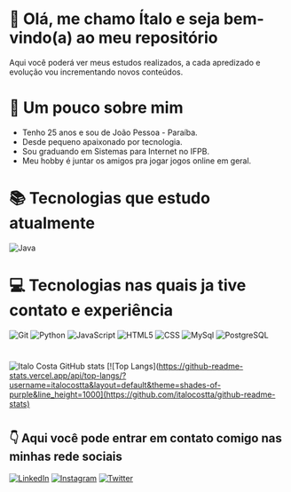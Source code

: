 # 👋 Olá, me chamo Ítalo e seja bem-vindo(a) ao meu repositório
Aqui você poderá ver meus estudos realizados, a cada apredizado e evolução vou incrementando novos conteúdos.

# 👤 Um pouco sobre mim 

* Tenho 25 anos e sou de João Pessoa - Paraíba.
* Desde pequeno apaixonado por tecnologia.
* Sou graduando em Sistemas para Internet no IFPB.
* Meu hobby é juntar os amigos pra jogar jogos online em geral.

# 📚 Tecnologias que estudo atualmente

![Java](https://img.shields.io/badge/Java-ED8B00?style=for-the-badge&logo=java&logoColor=white)
#
# 💻 Tecnologias nas quais ja tive contato e experiência
![Git](https://img.shields.io/badge/GIT-E44C30?style=for-the-badge&logo=git&logoColor=white)
![Python](https://img.shields.io/badge/Python-14354C?style=for-the-badge&logo=python&logoColor=white)
![JavaScript](https://img.shields.io/badge/JavaScript-F7DF1E?style=for-the-badge&logo=javascript&logoColor=black)
![HTML5](https://img.shields.io/badge/HTML5-E34F26?style=for-the-badge&logo=html5&logoColor=white)
![CSS](https://img.shields.io/badge/CSS3-1572B6?style=for-the-badge&logo=css3&logoColor=white)
![MySql](https://img.shields.io/badge/MySQL-00000F?style=for-the-badge&logo=mysql&logoColor=white)
![PostgreSQL](https://img.shields.io/badge/PostgreSQL-316192?style=for-the-badge&logo=postgresql&logoColor=white)

#
![Italo Costa GitHub stats](https://github-readme-stats.vercel.app/api?username=italocostta&show_icons=true&theme=shades-of-purple) [![Top Langs](https://github-readme-stats.vercel.app/api/top-langs/?username=italocostta&layout=default&theme=shades-of-purple&line_height=1000](https://github.com/italocostta/github-readme-stats)
#
## 👇 Aqui você pode entrar em contato comigo nas minhas rede sociais 

[![LinkedIn](https://img.shields.io/badge/LinkedIn-0077B5?style=for-the-badge&logo=linkedin&logoColor=white)](https://www.linkedin.com/in/italocostta/)
[![Instagram](https://img.shields.io/badge/Instagram-E4405F?style=for-the-badge&logo=instagram&logoColor=white)](https://www.instagram.com/italocostta/)
[![Twitter](https://img.shields.io/badge/Twitter-1DA1F2?style=for-the-badge&logo=twitter&logoColor=white)](https://twitter.com/_italocostta)
